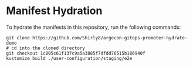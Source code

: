 # Manifest Hydration

To hydrate the manifests in this repository, run the following commands:

```shell
git clone https://github.com/Shirly8/argocon-gitops-promoter-hydrate-demo
# cd into the cloned directory
git checkout 1c805c61f137c9a5a3885f7dfdd76515b186940f
kustomize build ./user-configuration/staging/e2e
```
